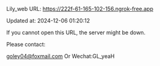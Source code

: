 Lily_web URL: https://222f-61-165-102-156.ngrok-free.app

Updated at: 2024-12-06 01:20:12

If you cannot open this URL, the server might be down.

Please contact: 

goley04@foxmail.com Or Wechat:GL_yeaH